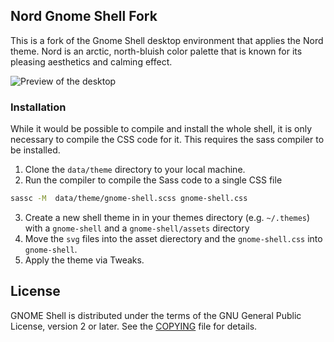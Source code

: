 ## Nord Gnome Shell Fork

This is a fork of the Gnome Shell desktop environment that applies the Nord theme. Nord is an arctic, north-bluish color palette that is known for its pleasing aesthetics and calming effect.

![Preview of the desktop](https://user-images.githubusercontent.com/63370021/236697147-097cdba4-b501-4d5e-9d3d-bf04a8fbcc7e.png)


### Installation
While it would be possible to compile and install the whole shell, it is only necessary to compile the CSS code for it. This requires the sass compiler to be installed.

1. Clone the `data/theme` directory to your local machine.
2. Run the compiler to compile the Sass code to a single CSS file
```sh
sassc -M  data/theme/gnome-shell.scss gnome-shell.css
```
3. Create a new shell theme in in your themes directory (e.g. `~/.themes`) with a `gnome-shell` and a `gnome-shell/assets` directory
4. Move the `svg` files into the asset dierectory and the `gnome-shell.css` into `gnome-shell`.
5. Apply the theme via Tweaks.

## License
GNOME Shell is distributed under the terms of the GNU General Public License,
version 2 or later. See the [COPYING][license] file for details.

[project-wiki]: https://wiki.gnome.org/Projects/GnomeShell
[bug-tracker]: https://gitlab.gnome.org/GNOME/gnome-shell/issues
[schedule]: https://wiki.gnome.org/Schedule
[license]: COPYING
